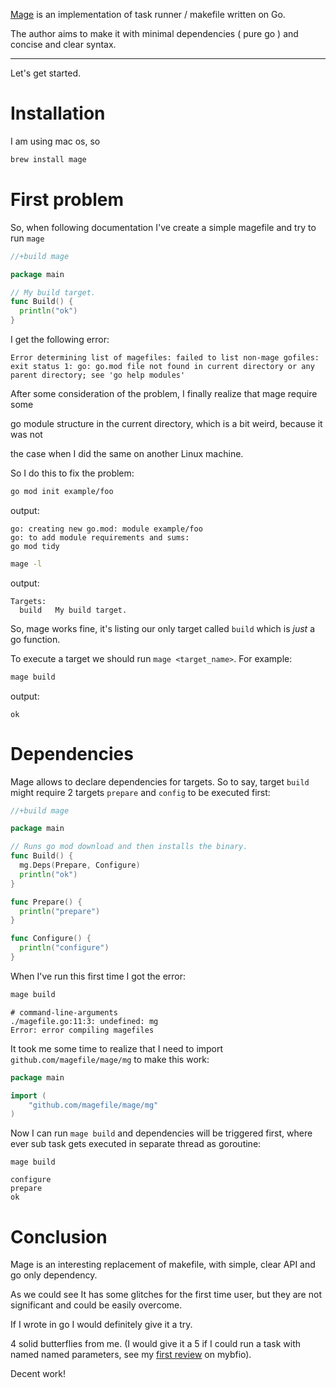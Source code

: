 [Mage](/project/mage/reviews) is an implementation of task runner / makefile written on Go. 

The author aims to make it with minimal dependencies ( pure go ) and concise and clear syntax. 

---

Let's get started.

# Installation

I am using mac os, so

```bash
brew install mage
```

# First problem

So, when following documentation I've create a simple magefile and try to run `mage`

```go
//+build mage

package main

// My build target.
func Build() {
  println("ok")
}
```

I get the following error:
 
```
Error determining list of magefiles: failed to list non-mage gofiles: exit status 1: go: go.mod file not found in current directory or any parent directory; see 'go help modules' 
```

After some consideration of the problem, I finally realize that mage require some

go module structure in the current directory, which is a bit weird, because it was not

the case when I did the same on another Linux machine.

So I do this to fix the problem:

```bash
go mod init example/foo
```

output:

    go: creating new go.mod: module example/foo
    go: to add module requirements and sums:
    go mod tidy


```bash
mage -l
```

output:

    Targets:
      build   My build target.

So, mage works fine, it's listing our only target called `build` which is _just_ a
go function.

To execute a target we should run `mage <target_name>`. For example:

```bash
mage build
```

output:

    ok


# Dependencies

Mage allows to declare dependencies for targets. So to say, target `build` might require 
2 targets `prepare` and `config`  to be executed first:

```go
//+build mage

package main

// Runs go mod download and then installs the binary.
func Build() {
  mg.Deps(Prepare, Configure)
  println("ok")
}

func Prepare() {
  println("prepare")
}

func Configure() {
  println("configure")
}
```

When I've run this first time I got the error:

```bash
mage build
```

    # command-line-arguments
    ./magefile.go:11:3: undefined: mg
    Error: error compiling magefiles


It took me some time to realize that I need to import `github.com/magefile/mage/mg`
to make this work:


```go
package main

import (
    "github.com/magefile/mage/mg"
)
```

Now I can run `mage build` and dependencies will be triggered first, 
where ever sub task gets executed in separate thread as goroutine:

```
mage build
```


    configure
    prepare
    ok


# Conclusion

Mage is an interesting replacement of makefile, with simple, clear API and
go only dependency. 

As we could see It has some glitches for the first time user, but they are 
not significant and could be easily overcome.

If I wrote in go I would definitely give it a try. 

4 solid butterflies from me. (I would give it a 5 if I could run a task with named 
named parameters, see my [first review](/project/mage/reviews) on mybfio).

Decent work!




